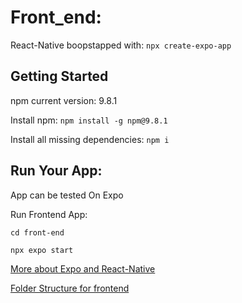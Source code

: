 # Front_end: 

React-Native boopstapped with: `npx create-expo-app`

## Getting Started

npm current version: 9.8.1

Install npm: `npm install -g npm@9.8.1`

Install all missing dependencies: `npm i`

## Run Your App: 

App can be tested On Expo

Run Frontend App: 

`cd front-end`

`npx expo start`

[More about Expo and React-Native](https://reactnative.dev/docs/environment-setup)

[Folder Structure for frontend](folder_structure.md)



